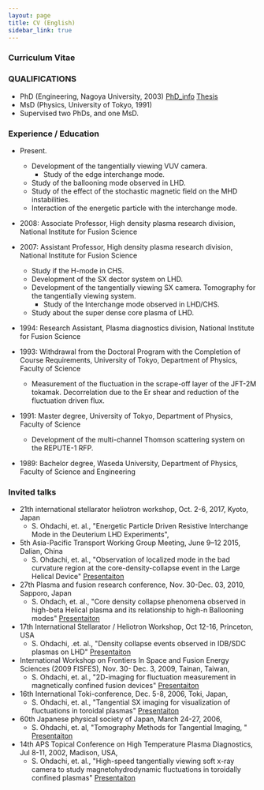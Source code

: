 ```yaml
---
layout: page
title: CV (English)
sidebar_link: true
---
```


### Curriculum Vitae

### QUALIFICATIONS
*	PhD (Engineering, Nagoya University, 2003)  [PhD_info](http://iss.ndl.go.jp/books/R100000002-I000004256633-00?ar=4e1f "PhD_info") [Thesis](http://153.127.246.50/~ohdachi/resources/main.pdf "Thesis") 
*	MsD (Physics, University of Tokyo, 1991)
*	Supervised two PhDs, and one MsD.

### Experience / Education
* Present.
	- Development of the tangentially viewing VUV camera.
		- Study of the edge interchange mode.
	- Study of the ballooning mode observed in LHD. 
	- Study of the effect of the stochastic magnetic field on the MHD instabilities.
	- Interaction of the energetic particle with the interchange mode.
* 2008: Associate Professor, High density plasma research division, National Institute for Fusion Science
* 2007: Assistant Professor, High density plasma research division, National Institute for Fusion Science
     - Study if the H-mode in CHS.
     - Development of the SX dector system on LHD.
     - Development of the tangentially viewing SX camera. Tomography for the tangentially viewing system.
        - Study of the Interchange mode observed in LHD/CHS.
     - Study about the super dense core plasma of LHD.

* 1994: Research Assistant, Plasma diagnostics division, National Institute for Fusion Science
* 1993: Withdrawal from the Doctoral Program with the Completion of Course Requirements, University of Tokyo, Department of Physics, Faculty of Science
     - Measurement of the fluctuation in the scrape-off layer of the JFT-2M tokamak. Decorrelation due to the Er shear and reduction of the fluctuation driven flux.
* 1991: Master degree, University of Tokyo, Department of Physics, Faculty of Science
     -	Development of the multi-channel Thomson scattering system on the REPUTE-1 RFP.
* 1989: Bachelor degree, Waseda University, Department of Physics, Faculty of Science and Engineering

### Invited talks

* 21th international stellarator heliotron workshop, Oct. 2-6, 2017, Kyoto, Japan
    * S. Ohdachi, et. al., "Energetic Particle Driven Resistive Interchange Mode in the Deuterium LHD Experiments", 
* 5th Asia-Pacific Transport Working Group Meeting, June 9–12 2015, Dalian, China
    * S. Ohdachi, et. al., "Observation of localized mode in the bad curvature region at the core-density-collapse event in the Large Helical Device"
[Presentaiton](http://153.127.246.50/~ohdachi/resources/2015-aptwg.pdf "Presentaiton") 
* 27th Plasma and fusion research conference, Nov. 30-Dec. 03, 2010, Sapporo, Japan
    * S. Ohdach, et. al., "Core density collapse phenomena observed in high-beta Helical plasma and its relationship to high-n Ballooning modes"
[Presentaiton](http://153.127.246.50/~ohdachi/resources/2010-pfr.pdf "Presentaiton") 
* 17th International Stellarator / Heliotron Workshop, Oct 12-16, Princeton, USA
    * S. Ohdachi, .et. al., "Density collapse events observed in IDB/SDC plasmas on LHD"
[Presentaiton](http://153.127.246.50/~ohdachi/resources/2010-ishws.pdf "Presentaiton") 
* International Workshop on Frontiers In Space and Fusion Energy Sciences (2009 FISFES), Nov. 30- Dec. 3, 2009, Tainan, Taiwan, 
    * S. Ohdachi, et. al., "2D-imaging for fluctuation measurement in magnetically confined fusion devices"
[Presentaiton](http://153.127.246.50/~ohdachi/resources/2009-fisfes.pdf "Presentaiton") 
* 16th International Toki-conference, Dec. 5-8, 2006, Toki, Japan, 
    * S. Ohdachi, et. al., "Tangential SX imaging for visualization of fluctuations in toroidal plasmas"
[Presentaiton](http://153.127.246.50/~ohdachi/resources/2006-itc.pdf "Presentaiton") 
* 60th Japanese physical society of Japan, March 24-27, 2006, 
    * S. Ohdachi, et. al, "Tomography Methods for Tangential Imaging, "
[Presentaiton](http://153.127.246.50/~ohdachi/resources/2005-jps.pdf "Presentaiton") 
* 14th APS Topical Conference on High Temperature Plasma Diagnostics, Jul 8-11, 2002, Madison, USA, 
    * S. Ohdachi, et. al., "High-speed tangentially viewing soft x-ray camera to study magnetohydrodynamic fluctuations in toroidally confined plasmas"
[Presentaiton](http://153.127.246.50/~ohdachi/resources/2002-htpd.pdf "Presentaiton") 

